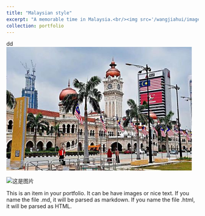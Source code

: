 ```yaml
---
title: "Malaysian style"
excerpt: "A memorable time in Malaysia.<br/><img src='/wangjiahui/images/portfolio/malaysia/cover.jpg'>"
collection: portfolio
---
```

dd
<img src='../images/portfolio/malaysia/cover.jpg'>

![这是图片](../images/portfolio/malaysia/boy.jpg "yunnan")

This is an item in your portfolio. It can be have images or nice text. If you name the file .md, it will be parsed as markdown. If you name the file .html, it will be parsed as HTML. 
